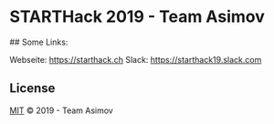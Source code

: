 # STARTHack 2019 - Team Asimov

## Some Links:

Webseite: https://starthack.ch
Slack: https://starthack19.slack.com

## License

[MIT](LICENSE) © 2019 - Team Asimov